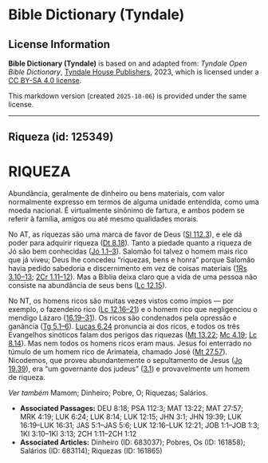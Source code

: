 # Bible Dictionary (Tyndale)

## License Information

**Bible Dictionary (Tyndale)** is based on and adapted from: _Tyndale Open Bible Dictionary_, [Tyndale House Publishers](https://tyndaleopenresources.com/), 2023, which is licensed under a [CC BY-SA 4.0 license](https://creativecommons.org/licenses/by-sa/4.0/legalcode.en).

This markdown version (created `2025-10-06`) is provided under the same license.



--------------------------------

## Riqueza (id: 125349)

RIQUEZA
=======

Abundância, geralmente de dinheiro ou bens materiais, com valor normalmente expresso em termos de alguma unidade entendida, como uma moeda nacional. É virtualmente sinônimo de fartura, e ambos podem se referir à família, amigos ou até mesmo qualidades morais.

No AT, as riquezas são uma marca de favor de Deus ([Sl 112\.3](https://ref.ly/Ps112:3)), e ele dá poder para adquirir riqueza ([Dt 8\.18](https://ref.ly/Deut8:18)). Tanto a piedade quanto a riqueza de Jó são bem conhecidas ([Jó 1\.1–3](https://ref.ly/Job1:1-Job1:3)). Salomão foi talvez o homem mais rico que já viveu; Deus lhe concedeu “riquezas, bens e honra” porque Salomão havia pedido sabedoria e discernimento em vez de coisas materiais ([1Rs 3\.10–13](https://ref.ly/1Kgs3:10-1Kgs3:13); [2Cr 1\.11–12](https://ref.ly/2Chr1:11-2Chr1:12)). Mas a Bíblia deixa claro que a vida de uma pessoa não consiste na abundância de seus bens ([Lc 12\.15](https://ref.ly/Luke12:15)).

No NT, os homens ricos são muitas vezes vistos como ímpios — por exemplo, o fazendeiro rico ([Lc 12\.16–21](https://ref.ly/Luke12:16-Luke12:21)) e o homem rico que negligenciou o mendigo Lázaro ([16\.19–31](https://ref.ly/Luke16:19-Luke16:31)). Os ricos são condenados pela opressão e ganância ([Tg 5\.1–6](https://ref.ly/Jas5:1-Jas5:6)). [Lucas 6\.24](https://ref.ly/Luke6:24) pronuncia ai dos ricos, e todos os três Evangelhos sinóticos falam dos perigos das riquezas ([Mt 13\.22](https://ref.ly/Matt13:22); [Mc 4\.19](https://ref.ly/Mark4:19); [Lc 8\.14](https://ref.ly/Luke8:14)). Mas nem todos os homens ricos eram maus. Jesus foi enterrado no túmulo de um homem rico de Arimateia, chamado José ([Mt 27\.57](https://ref.ly/Matt27:57)). Nicodemos, que proveu abundantemente o sepultamento de Jesus ([Jo 19\.39](https://ref.ly/John19:39)), era “um governante dos judeus” ([3\.1](https://ref.ly/John3:1)) e provavelmente um homem de riqueza.

*Ver também* Mamom; Dinheiro; Pobre, O; Riquezas; Salários.

* **Associated Passages:** DEU 8:18; PSA 112:3; MAT 13:22; MAT 27:57; MRK 4:19; LUK 6:24; LUK 8:14; LUK 12:15; JHN 3:1; JHN 19:39; LUK 16:19–LUK 16:31; JAS 5:1–JAS 5:6; LUK 12:16–LUK 12:21; JOB 1:1–JOB 1:3; 1KI 3:10–1KI 3:13; 2CH 1:11–2CH 1:12
* **Associated Articles:** Dinheiro (ID: 683037); Pobres, Os (ID: 161858); Salários (ID: 683114); Riquezas (ID: 161865)

